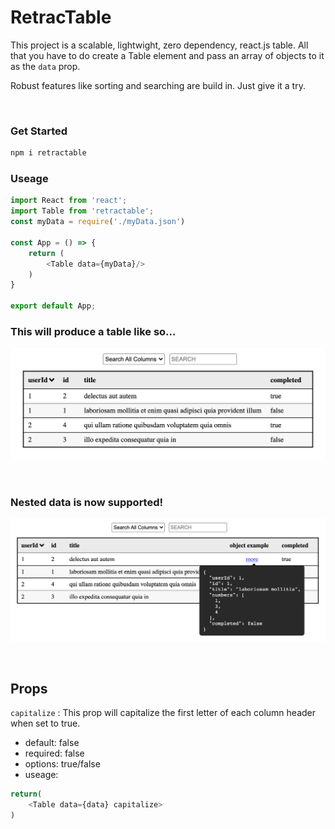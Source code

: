 # RetracTable

This project is a scalable, lightwight, zero dependency, react.js table. All that you have to do create a Table element and pass an array of objects to it as the `data` prop.

Robust features like sorting and searching are build in. Just give it a try.

<br>

### Get Started
```sh
npm i retractable
```

### Useage
```js
import React from 'react';
import Table from 'retractable';
const myData = require('./myData.json')

const App = () => {
    return (
        <Table data={myData}/>
    )
}

export default App;
```

### This will produce a table like so...

![Eample](./public/example.png)

<br>

### Nested data is now supported!

![Eample](./public/objectExample.png)

<br>

## Props

`capitalize` : This prop will capitalize the first letter of each column header when set to true.
- default: false
- required: false
- options: true/false
- useage: 
```js
return(
    <Table data={data} capitalize>
)
```